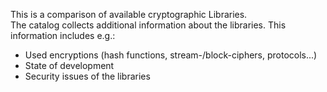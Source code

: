 This is a comparison of available cryptographic Libraries.  
The catalog collects additional information about the libraries. This information includes e.g.:

- Used encryptions (hash functions, stream-/block-ciphers, protocols...)
- State of development
- Security issues of the libraries
